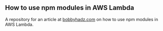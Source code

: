 ## How to use npm modules in AWS Lambda

A repository for an article at
[bobbyhadz.com](https://bobbyhadz.com/blog/aws-lambda-use-npm-modules) on how to
use npm modules in AWS Lambda.
